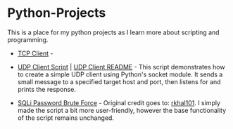 # Python-Projects
This is a place for my python projects as I learn more about scripting and programming.


  - [TCP Client](https://github.com/MaLsR6053/Python-Projects/blob/main/Python%20TCP%20Client.py) - 
  - [UDP Client Script](https://github.com/MaLsR6053/Python-Projects/blob/main/Python%20UDP%20Client.py) | [UDP Client README](https://github.com/MaLsR6053/Python-Projects/blob/main/UPD%20Client%20README.md) - This script demonstrates how to create a simple UDP client using Python's socket module. It sends a small message to a specified target host and port, then listens for and prints the response.
    
  - [SQLi Password Brute Force](https://github.com/MaLsR6053/Python-Projects/blob/main/sqli_lab_password_brute.py) - Original credit goes to: [rkhal101](https://github.com/rkhal101/Web-Security-Academy-Series/blob/main/sql-injection/lab-11/sqli-lab-11.py). I simply made the script a bit more user-friendly, however the base functionality of the script remains unchanged.
